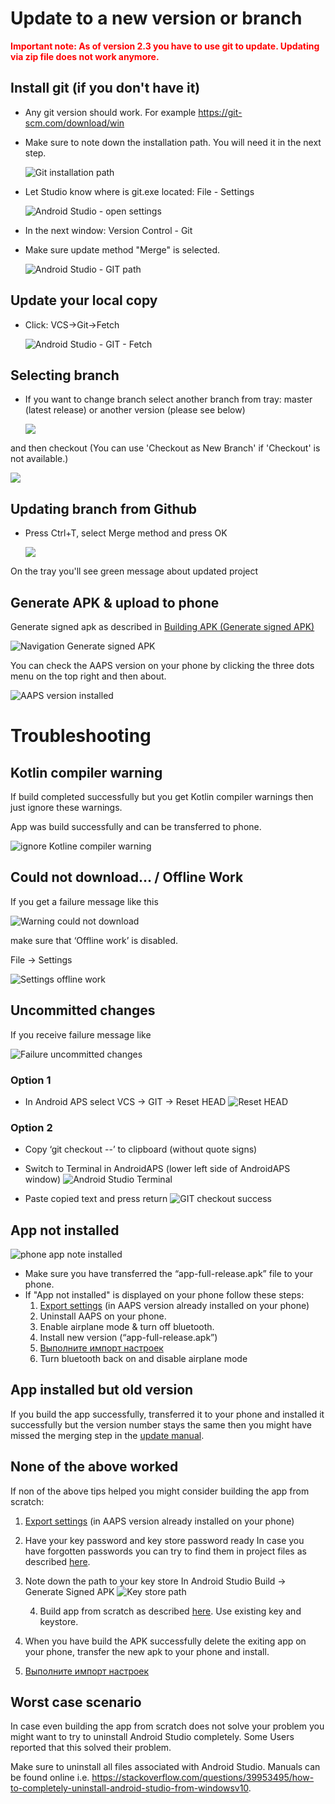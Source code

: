 # Update to a new version or branch

<font color="#FF0000"><b>Important note: As of version 2.3 you have to use git to update. Updating via zip file does not work anymore.</font></b>

## Install git (if you don't have it)

* Any git version should work. For example <https://git-scm.com/download/win>
* Make sure to note down the installation path. You will need it in the next step.
    
    ![Git installation path](../images/Update_GitPath.png)

* Let Studio know where is git.exe located: File - Settings
    
    ![Android Studio - open settings](../images/Update_GitSettings1.png)

* In the next window: Version Control - Git

* Make sure update method "Merge" is selected.
    
    ![Android Studio - GIT path](../images/Update_GitSettings2.png)

## Update your local copy

* Click: VCS->Git->Fetch
    
    ![Android Studio - GIT - Fetch](../images/Update_Fetch.png)

## Selecting branch

* If you want to change branch select another branch from tray: master (latest release) or another version (please see below)
    
    ![](../images/UpdateAAPS1.png)

and then checkout (You can use 'Checkout as New Branch' if 'Checkout' is not available.)

![](../images/UpdateAAPS2.png)

## Updating branch from Github

* Press Ctrl+T, select Merge method and press OK
    
    ![](../images/merge.png)

On the tray you'll see green message about updated project

## Generate APK & upload to phone

Generate signed apk as described in [Building APK (Generate signed APK)](../Installing-AndroidAPS/Building-APK#generate-signed-apk)

![Navigation Generate signed APK](../images/GenerateSignedAPK.PNG)

You can check the AAPS version on your phone by clicking the three dots menu on the top right and then about.

![AAPS version installed](../images/Update_VersionCheck.png)

# Troubleshooting

## Kotlin compiler warning

If build completed successfully but you get Kotlin compiler warnings then just ignore these warnings.

App was build successfully and can be transferred to phone.

![ignore Kotline compiler warning](../images/GIT_WarningIgnore.PNG)

## Could not download… / Offline Work

If you get a failure message like this

![Warning could not download](../images/GIT_Offline1.jpg)

make sure that ‘Offline work’ is disabled.

File -> Settings

![Settings offline work](../images/GIT_Offline2.jpg)

## Uncommitted changes

If you receive failure message like

![Failure uncommitted changes](../images/GIT_TerminalCheckOut0.PNG)

### Option 1

* In Android APS select VCS -> GIT -> Reset HEAD ![Reset HEAD](../images/GIT_TerminalCheckOut3.PNG)

### Option 2

* Copy ‘git checkout --’ to clipboard (without quote signs)
* Switch to Terminal in AndroidAPS (lower left side of AndroidAPS window) ![Android Studio Terminal](../images/GIT_TerminalCheckOut1.PNG)

* Paste copied text and press return ![GIT checkout success](../images/GIT_TerminalCheckOut2.jpg)

## App not installed

![phone app note installed](../images/Update_AppNotInstalled.png)

* Make sure you have transferred the “app-full-release.apk” file to your phone.
* If "App not installed" is displayed on your phone follow these steps: 
    1. [Export settings](../Usage/Objectives#export-import-settings) (in AAPS version already installed on your phone)
    2. Uninstall AAPS on your phone.
    3. Enable airplane mode & turn off bluetooth.
    4. Install new version (“app-full-release.apk”)
    5. [Выполните импорт настроек](../Usage/Objectives#export-import-settings)
    6. Turn bluetooth back on and disable airplane mode

## App installed but old version

If you build the app successfully, transferred it to your phone and installed it successfully but the version number stays the same then you might have missed the merging step in the [update manual](…/Installing-AndroidAPS/Update-to-new-version.html#updating-branch-from-github).

## None of the above worked

If non of the above tips helped you might consider building the app from scratch:

1. [Export settings](../Usage/Objectives#export-import-settings) (in AAPS version already installed on your phone)
2. Have your key password and key store password ready In case you have forgotten passwords you can try to find them in project files as described [here](https://youtu.be/nS3wxnLgZOo).
3. Note down the path to your key store In Android Studio Build -> Generate Signed APK ![Key store path](../images/KeystorePath.PNG)
    
    4. Build app from scratch as described [here](…/Installing-AndroidAPS/Building-APK.html#download-code-and-additional-components). Use existing key and keystore.
4. When you have build the APK successfully delete the exiting app on your phone, transfer the new apk to your phone and install.
5. [Выполните импорт настроек](../Usage/Objectives#export-import-settings)

## Worst case scenario

In case even building the app from scratch does not solve your problem you might want to try to uninstall Android Studio completely. Some Users reported that this solved their problem.

Make sure to uninstall all files associated with Android Studio. Manuals can be found online i.e. <https://stackoverflow.com/questions/39953495/how-to-completely-uninstall-android-studio-from-windowsv10>.